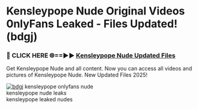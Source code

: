 # Kensleypope Nude Original Videos 0nlyFans Leaked - Files Updated! (bdgj)

<h3>🔴 CLICK HERE 🌐==►► <a href="https://tinyurl.com/5h6xmrr3" rel="nofollow">Kensleypope Nude Updated Files</a></h3>

Get Kensleypope Nude and all content. Now you can access all videos and pictures of Kensleypope Nude. New Updated Files 2025!

[![bdgj](https://i.imgur.com/KVD873Z.gif)](https://tinyurl.com/5h6xmrr3)
kensleypope onlyfans nude<br>
kensleypope nude leaks<br>
kensleypope leaked nudes